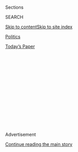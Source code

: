 <div id="app">

<div>

<div>

<div>

<div class="NYTAppHideMasthead css-1q2w90k e1suatyy0">

<div class="section css-ui9rw0 e1suatyy2">

<div class="css-eph4ug er09x8g0">

<div class="css-6n7j50">

</div>

<span class="css-1dv1kvn">Sections</span>

<div class="css-10488qs">

<span class="css-1dv1kvn">SEARCH</span>

</div>

[Skip to content](#site-content)[Skip to site
index](#site-index)

</div>

<div id="masthead-section-label" class="css-1wr3we4 eaxe0e00">

[Politics](https://www.nytimes.com/section/politics)

</div>

<div class="css-10698na e1huz5gh0">

</div>

</div>

<div id="masthead-bar-one" class="section hasLinks css-15hmgas e1csuq9d3">

<div class="css-uqyvli e1csuq9d0">

</div>

<div class="css-1uqjmks e1csuq9d1">

</div>

<div class="css-9e9ivx">

[](https://myaccount.nytimes.com/auth/login?response_type=cookie&client_id=vi)

</div>

<div class="css-1bvtpon e1csuq9d2">

[Today’s
Paper](https://www.nytimes.com/section/todayspaper)

</div>

</div>

</div>

</div>

<div data-aria-hidden="false">

<div id="site-content" data-role="main">

<div>

<div class="css-1aor85t" style="opacity:0.000000001;z-index:-1;visibility:hidden">

<div class="css-1hqnpie">

<div class="css-epjblv">

<span class="css-17xtcya">[Politics](/section/politics)</span><span class="css-x15j1o">|</span><span class="css-fwqvlz">Lev
Parnas Says He Has Recording of Trump Calling for Ambassador’s
Firing</span>

</div>

<div class="css-k008qs">

<div class="css-1iwv8en">

<span class="css-18z7m18"></span>

<div>

</div>

</div>

<span class="css-1n6z4y">https://nyti.ms/38C5gl5</span>

<div class="css-1705lsu">

<div class="css-4xjgmj">

<div class="css-4skfbu" data-role="toolbar" data-aria-label="Social Media Share buttons, Save button, and Comments Panel with current comment count" data-testid="share-tools">

  - 
  - 
  - 
  - 
    
    <div class="css-6n7j50">
    
    </div>

  - 

</div>

</div>

</div>

</div>

</div>

</div>

<div id="NYT_TOP_BANNER_REGION" class="css-13pd83m">

</div>

<div id="top-wrapper" class="css-1sy8kpn">

<div id="top-slug" class="css-l9onyx">

Advertisement

</div>

[Continue reading the main
story](#after-top)

<div class="ad top-wrapper" style="text-align:center;height:100%;display:block;min-height:250px">

<div id="top" class="place-ad" data-position="top" data-size-key="top">

</div>

</div>

<div id="after-top">

</div>

</div>

<div>

<div id="sponsor-wrapper" class="css-1hyfx7x">

<div id="sponsor-slug" class="css-19vbshk">

Supported by

</div>

[Continue reading the main
story](#after-sponsor)

<div id="sponsor" class="ad sponsor-wrapper" style="text-align:center;height:100%;display:block">

</div>

<div id="after-sponsor">

</div>

</div>

<div class="css-186x18t">

</div>

<div class="css-1vkm6nb ehdk2mb0">

# Lev Parnas Says He Has Recording of Trump Calling for Ambassador’s Firing

</div>

The former associate of Rudolph W. Giuliani said through his lawyer that
he had given the recording to the House Intelligence Committee for use
in the impeachment inquiry.

<div class="css-79elbk" data-testid="photoviewer-wrapper">

<div class="css-z3e15g" data-testid="photoviewer-wrapper-hidden">

</div>

<div class="css-1a48zt4 ehw59r15" data-testid="photoviewer-children">

![<span class="css-16f3y1r e13ogyst0" data-aria-hidden="true">Marie L.
Yovanovitch, the former United States ambassador to Ukraine, at a House
Intelligence Committee hearing in
November.</span><span class="css-cnj6d5 e1z0qqy90" itemprop="copyrightHolder"><span class="css-1ly73wi e1tej78p0">Credit...</span><span><span>Anna
Moneymaker/The New York
Times</span></span></span>](https://static01.nyt.com/images/2020/01/24/us/politics/24dc-recording/24dc-recording-articleLarge.jpg?quality=75&auto=webp&disable=upscale)

</div>

</div>

<div class="css-18e8msd">

<div class="css-vp77d3 epjyd6m0">

<div class="css-1baulvz">

By [<span class="css-1baulvz" itemprop="name">Kenneth P.
Vogel</span>](https://www.nytimes.com/by/kenneth-p-vogel) and
[<span class="css-1baulvz last-byline" itemprop="name">Ben
Protess</span>](https://www.nytimes.com/by/ben-protess)

</div>

</div>

  - 
    
    <div class="css-ld3wwf e16638kd2">
    
    Published Jan. 24, 2020Updated Jan. 26,
    2020
    
    </div>

  - 
    
    <div class="css-4xjgmj">
    
    <div class="css-pvvomx" data-role="toolbar" data-aria-label="Social Media Share buttons, Save button, and Comments Panel with current comment count" data-testid="share-tools">
    
      - 
      - 
      - 
      - 
        
        <div class="css-6n7j50">
        
        </div>
    
      - 
    
    </div>
    
    </div>

</div>

</div>

<div class="section meteredContent css-1r7ky0e" name="articleBody" itemprop="articleBody">

<div class="css-1fanzo5 StoryBodyCompanionColumn">

<div class="css-53u6y8">

WASHINGTON — A former associate of Rudolph W. Giuliani, President
Trump’s personal lawyer, said on Friday that he had turned over to
congressional Democrats a recording from 2018 of the president ordering
the removal of Marie L. Yovanovitch as the United States ambassador to
Ukraine.

The associate, Lev Parnas, who worked with Mr. Giuliani to oust the
ambassador and to pressure the Ukrainian government to pursue
investigations to help Mr. Trump, located the recording on Friday after
its existence was [first reported by ABC
News](https://abcnews.go.com/Politics/recording-appears-capture-trump-private-dinner-ukraine-ambassador/story?id=68506437),
said Joseph A. Bondy, Mr. Parnas’s lawyer.

Mr. Bondy said the recording was “of high materiality to the impeachment
inquiry” of Mr. Trump and that he had provided it to the House
Intelligence Committee, whose chairman, Representative Adam B. Schiff,
is leading the impeachment managers in their presentation of the case.

The recording emerged as Democrats continued to press the Senate to call
more witnesses and seek additional evidence for the trial.

</div>

</div>

<div class="css-1fanzo5 StoryBodyCompanionColumn">

<div class="css-53u6y8">

*\[Six* [*revelatory
moments*](https://www.nytimes.com/2020/01/26/us/politics/trump-recording-parnas-ukraine.html)
*from the video of Trump’s private donor dinner.\]*

While it does not appear to provide any substantive new information
about the effort to oust Ms. Yovanovitch, the possibility of the
recording being played in public could provide a powerful political
moment for Democrats by hammering home Mr. Trump’s personal involvement.
It also illustrates that there could be more revelations from untapped
evidence, even as Democrats are wrapping up their case in the Senate.

That was precisely the argument they made on Friday as they sought to
overcome Republican resistance to seeking new information and extending
the trial.

Patrick Boland, a spokesman for the Intelligence Committee, declined to
comment.

In the recording, ABC News reported, Mr. Parnas can be heard saying that
“the biggest problem there, I think where we need to start is we gotta
get rid of” Ms. Yovanovitch.

“She’s basically walking around telling everybody, ‘Wait, he’s gonna get
impeached, just wait,’” Mr. Parnas says on the recording, according to
ABC News.

“Get rid of her\!” a voice that sounds like Mr. Trump’s responds,
according to ABC News. “Get her out tomorrow. I don’t care. Get her out
tomorrow. Take her out. O.K.? Do it.”

</div>

</div>

<div class="css-1fanzo5 StoryBodyCompanionColumn">

<div class="css-53u6y8">

Those comments were directed at one of Mr. Trump’s aides who was in the
room at the time, Mr. Parnas has previously said.

Ms. Yovanovitch remained in her job for another year after Mr. Trump’s
remarks until she was recalled on the White House’s orders, according to
testimony in the impeachment inquiry. It is not clear whether the
president changed his mind, forgot about his order or was talked out of
dismissing her.

Asked about the recording by Fox News, Mr. Trump said he was “not a big
fan” of Ms. Yovanovitch. “I want ambassadors that are chosen by me,” he
said. “I have a right to hire and fire ambassadors, and that’s a very
important thing.”

The campaign to remove Ms. Yovanovitch is among the central elements of
the Democratic case that Mr. Trump abused his power in an effort to
pressure Ukraine’s government into announcing investigations into
purported meddling in the 2016 election and into former Vice President
Joseph R. Biden Jr. and his diplomacy in Ukraine.

Mr. Parnas had [previously
recounted](https://www.msnbc.com/rachel-maddow/watch/parnas-describes-how-trump-struggled-to-fire-amb-yovanovitch-76929093782)
how he and another associate of Mr. Giuliani’s, Igor Fruman, had met
with Mr. Trump during a dinner for a small group of donors in a private
suite at the Trump International Hotel in Washington in late April 2018.
At that dinner, [Mr. Parnas relayed a
rumor](https://www.nytimes.com/2019/12/19/nyregion/lev-parnas-igor-fruman.html)
that Ms. Yovanovitch, then the American ambassador in Kyiv, was
bad-mouthing the president — an unsubstantiated claim that Ms.
Yovanovitch has denied.

Republicans have sought to challenge Mr. Parnas’s credibility by noting
that he is under indictment. But the recording seemed to buttress his
claims that he had discussions with Mr. Trump about ousting Ms.
Yovanovitch, who Mr. Parnas and Mr. Giuliani later came to believe was
blocking their efforts to press the Ukrainians to commit to the
investigations.

Mr. Parnas and Mr. Fruman had obtained direct access to the president by
donating to Republican committees, and the recording suggests he spoke
in front of them in a remarkably unfiltered and undiplomatic way, given
their relative obscurity.

</div>

</div>

<div class="css-1fanzo5 StoryBodyCompanionColumn">

<div class="css-53u6y8">

The April 2018 meeting came months before Mr. Giuliani began working
with Mr. Parnas and Mr. Fruman to win support in Ukraine for
investigations that could have helped Mr. Trump’s re-election prospects.
Mr. Giuliani came to believe that Ms. Yovanovitch was blocking his
efforts to advance the investigations. By early last year, Mr. Parnas
had become a key intermediary between Mr. Giuliani and Ukrainian
officials, including [Yuriy
Lutsenko](https://www.nytimes.com/2019/10/05/world/europe/ukraine-prosecutor-trump.html),
the country’s chief prosecutor at the time, who was also seeking Ms.
Yovanovitch’s ouster.

Mr. Trump has repeatedly said he does not know Mr. Parnas or Mr. Fruman,
who are [facing federal campaign finance
charges](https://www.nytimes.com/2019/10/10/us/politics/lev-parnas-igor-fruman-arrested-giuliani.html)
brought by prosecutors in Manhattan. They have pleaded not guilty. Mr.
Giuliani is [under
investigation](https://www.nytimes.com/2019/10/11/us/politics/rudy-giuliani-investigation.html)
by the same prosecutors, who are examining his efforts to remove Ms.
Yovanovitch.

Mr. Parnas has broken with Mr. Giuliani and Mr. Trump. He has provided
[reams of records and
data](https://www.nytimes.com/2020/01/17/us/politics/democrats-lev-parnas-material.html)
to House impeachment investigators and signaled his willingness to
cooperate with the prosecutors in Manhattan. Mr. Fruman’s legal team is
working closely with lawyers for Mr. Giuliani — “they talk two, three
times a week” — according to Mr. Giuliani, the former New York City
mayor.

The recording was captured on Mr. Fruman’s phone, according to people
familiar with the matter.

A lawyer for Mr. Fruman declined to comment.

Mr. Parnas and his legal team did not provide the recording to ABC News,
Mr. Bondy said.

After ABC News’s report, Mr. Bondy said Mr. Parnas “undertook a renewed
search of his iCloud accounts and found a copy of the recording.”

The recording “appears to corroborate” Mr. Parnas’s recollection of the
April 2018 gathering at which Mr. Trump issued the order, Mr. Bondy
said.

In an
[interview](http://www.msnbc.com/transcripts/rachel-maddow-show/2020-01-16)
with the MSNBC host Rachel Maddow last week, Mr. Parnas said that Mr.
Trump had tried to recall Ms. Yovanovitch “at least four, five times.”
Mr. Parnas said he had personally spoken “once or twice” to the
president “about firing her,” including at the dinner, which he said was
also attended by Mr. Trump’s son Donald Trump Jr.

</div>

</div>

<div class="css-1fanzo5 StoryBodyCompanionColumn">

<div class="css-53u6y8">

“I don’t know how the issue is — the conversation came up, but I do
remember me telling the president the ambassador was bad-mouthing him
and saying he was going to get impeached, something to that effect,” Mr.
Parnas recalled. “And at that time, he turned around” to an aide “and
said, ‘fire her.’ And we all — there was a silence in the room.”

Mr. Parnas added that Mr. Trump raised the subject again: “I don’t know
how many times at that dinner, once or twice or three times. But he
fired her several times.”

Ms. Yovanovitch came into Mr. Parnas’s sights at least partly because he
had come to believe that she was opposed to his business efforts in
Ukraine, where he and Mr. Fruman had hoped to [break into the natural
gas
market](https://www.nytimes.com/2019/10/07/us/politics/rick-perry-ukraine.html),
according to associates of the two men, both of whom are Soviet-born
American citizens.

Prosecutors have accused Mr. Parnas and Mr. Fruman of donating money and
pledging to raise additional funds in 2018 — some violating legal limits
— for a congressman who was then enlisted in the campaign to oust Ms.
Yovanovitch.

While the congressman is not named in court filings, campaign finance
records identify him as former [Representative Pete
Sessions](https://www.nytimes.com/2019/10/10/us/politics/pete-sessions-ukraine.html),
Republican of Texas, who lost his re-election bid in 2018.

Less than two weeks after his dinner with Mr. Trump, Mr. Parnas met with
Mr. Sessions to discuss his gas venture in Ukraine, and the meeting
eventually turned to Ms. Yovanovitch. After the meeting, Mr. Sessions
wrote a letter to Secretary of State Mike Pompeo saying that Ms.
Yovanovitch should be fired for privately expressing “disdain” for the
current administration.

Mr. Sessions has said that he wrote the letter independently of Mr.
Parnas and Mr. Fruman, but when Ms. Yovanovitch was not removed, Mr.
Sessions provided Mr. Parnas with a copy of the letter, signing his name
across the back of the envelope. “Mr. President” appeared across the
front.

</div>

</div>

<div class="css-1fanzo5 StoryBodyCompanionColumn">

<div class="css-53u6y8">

Photographs appearing to show the signed envelope — and Mr. Parnas
presenting it to Mr. Trump — were included in a [batch of
records](https://docs.house.gov/meetings/JU/JU00/20191211/110331/HMKP-116-JU00-20191211-SD9011.pdf)
provided earlier this month by Mr. Parnas to the House Intelligence
Committee.

</div>

</div>

<div>

</div>

</div>

<div>

</div>

<div>

</div>

<div>

</div>

<div>

<div id="bottom-wrapper" class="css-1ede5it">

<div id="bottom-slug" class="css-l9onyx">

Advertisement

</div>

[Continue reading the main
story](#after-bottom)

<div id="bottom" class="ad bottom-wrapper" style="text-align:center;height:100%;display:block;min-height:90px">

</div>

<div id="after-bottom">

</div>

</div>

</div>

</div>

</div>

## Site Index

<div>

</div>

## Site Information Navigation

  - [© <span>2020</span> <span>The New York Times
    Company</span>](https://help.nytimes.com/hc/en-us/articles/115014792127-Copyright-notice)

<!-- end list -->

  - [NYTCo](https://www.nytco.com/)
  - [Contact
    Us](https://help.nytimes.com/hc/en-us/articles/115015385887-Contact-Us)
  - [Work with us](https://www.nytco.com/careers/)
  - [Advertise](https://nytmediakit.com/)
  - [T Brand Studio](http://www.tbrandstudio.com/)
  - [Your Ad
    Choices](https://www.nytimes.com/privacy/cookie-policy#how-do-i-manage-trackers)
  - [Privacy](https://www.nytimes.com/privacy)
  - [Terms of
    Service](https://help.nytimes.com/hc/en-us/articles/115014893428-Terms-of-service)
  - [Terms of
    Sale](https://help.nytimes.com/hc/en-us/articles/115014893968-Terms-of-sale)
  - [Site
    Map](https://spiderbites.nytimes.com)
  - [Help](https://help.nytimes.com/hc/en-us)
  - [Subscriptions](https://www.nytimes.com/subscription?campaignId=37WXW)

</div>

</div>

</div>

</div>
